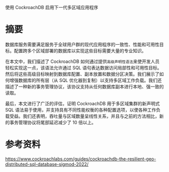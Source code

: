 使用 CockroachDB 启用下一代多区域应用程序

# 摘要

数据库服务需要满足服务于全球用户群的现代应用程序的一致性、性能和可用性目标。配置跨多个区域部署的数据库以实现这些目标需要大量的专业知识。

在本文中，我们描述了 CockroachDB 如何通过提供`高级声明性语法`来使开发人员轻松实现这一点，该语法允许通过 SQL 语句表达数据访问局部性和可用性目标。然后将这些高级目标映射到数据库配置、副本放置和数据分区决策。我们展示了如何增强数据库的所有层（从 SQL 优化器到复制）以支持多区域工作负载。我们还描述了一种新的事务管理协议，该协议支持从任何数据库副本进行本地、强一致的读取。

最后，本文进行了广泛的评估，证明 CockroachDB 用于多区域集群的新声明式 SQL 语法易于使用，并支持具有不同性能权衡的各种配置选项，以使各种工作负载受益。我们还表明，吞吐量与区域数量呈线性关系，并且与之前的方法相比，新的事务管理协议将尾部延迟减少了 10 倍以上。


# 参考资料
https://www.cockroachlabs.com/guides/cockroachdb-the-resilient-geo-distributed-sql-database-sigmod-2022/
